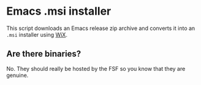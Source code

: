 # Emacs .msi installer

This script downloads an Emacs release zip archive and converts it
into an `.msi` installer using [WiX](http://wixtoolset.org/).

## Are there binaries?

No. They should really be hosted by the FSF so you know that they are
genuine.
